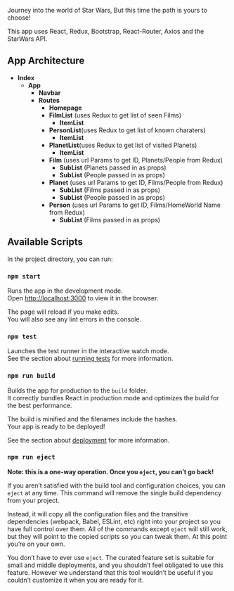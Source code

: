 Journey into the world of Star Wars, But this time the path is yours to choose!

This app uses React, Redux, Bootstrap, React-Router, Axios and the StarWars API.

## App Architecture
- **Index**
  - **App**
    - **Navbar**
    - **Routes**
      - **Homepage**
      - **FilmList** (uses Redux to get list of seen Films)
        - **ItemList**
      - **PersonList**(uses Redux to get list of known charaters)
        - **ItemList**
      - **PlanetList**(uses Redux to get list of visited Planets)
        - **ItemList**
      - **Film** (uses url Params to get ID, Planets/People from Redux)
        - **SubList** (Planets passed in as props)
        - **SubList** (People passed in as props)
      - **Planet** (uses url Params to get ID, Films/People from Redux)
        - **SubList** (Films passed in as props)
        - **SubList** (People passed in as props)
      - **Person** (uses url Params to get ID, Films/HomeWorld Name from Redux)
        - **SubList** (Films passed in as props)
  
## Available Scripts

In the project directory, you can run:

### `npm start`

Runs the app in the development mode.<br />
Open [http://localhost:3000](http://localhost:3000) to view it in the browser.

The page will reload if you make edits.<br />
You will also see any lint errors in the console.

### `npm test`

Launches the test runner in the interactive watch mode.<br />
See the section about [running tests](https://facebook.github.io/create-react-app/docs/running-tests) for more information.

### `npm run build`

Builds the app for production to the `build` folder.<br />
It correctly bundles React in production mode and optimizes the build for the best performance.

The build is minified and the filenames include the hashes.<br />
Your app is ready to be deployed!

See the section about [deployment](https://facebook.github.io/create-react-app/docs/deployment) for more information.

### `npm run eject`

**Note: this is a one-way operation. Once you `eject`, you can’t go back!**

If you aren’t satisfied with the build tool and configuration choices, you can `eject` at any time. This command will remove the single build dependency from your project.

Instead, it will copy all the configuration files and the transitive dependencies (webpack, Babel, ESLint, etc) right into your project so you have full control over them. All of the commands except `eject` will still work, but they will point to the copied scripts so you can tweak them. At this point you’re on your own.

You don’t have to ever use `eject`. The curated feature set is suitable for small and middle deployments, and you shouldn’t feel obligated to use this feature. However we understand that this tool wouldn’t be useful if you couldn’t customize it when you are ready for it.